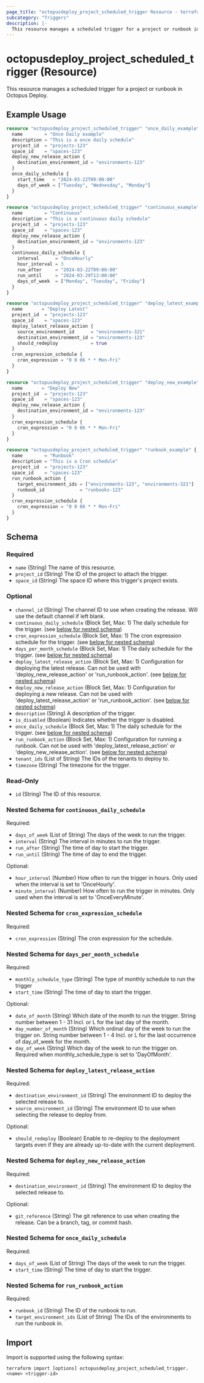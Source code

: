 ```yaml
---
page_title: "octopusdeploy_project_scheduled_trigger Resource - terraform-provider-octopusdeploy"
subcategory: "Triggers"
description: |-
  This resource manages a scheduled trigger for a project or runbook in Octopus Deploy.
---
```


# octopusdeploy_project_scheduled_trigger (Resource)

This resource manages a scheduled trigger for a project or runbook in Octopus Deploy.

## Example Usage

```terraform
resource "octopusdeploy_project_scheduled_trigger" "once_daily_example" {
  name        = "Once Daily example"
  description = "This is a once daily schedule"
  project_id  = "projects-123"
  space_id    = "spaces-123"
  deploy_new_release_action {
    destination_environment_id = "environments-123"
  }
  once_daily_schedule {
    start_time   = "2024-03-22T09:00:00"
    days_of_week = ["Tuesday", "Wednesday", "Monday"]
  }
}

resource "octopusdeploy_project_scheduled_trigger" "continuous_example" {
  name        = "Continuous"
  description = "This is a continuous daily schedule"
  project_id  = "projects-123"
  space_id    = "spaces-123"
  deploy_new_release_action {
    destination_environment_id = "environments-123"
  }
  continuous_daily_schedule {
    interval      = "OnceHourly"
    hour_interval = 3
    run_after     = "2024-03-22T09:00:00"
    run_until     = "2024-03-29T13:00:00"
    days_of_week  = ["Monday", "Tuesday", "Friday"]
  }
}

resource "octopusdeploy_project_scheduled_trigger" "deploy_latest_example" {
  name       = "Deploy Latest"
  project_id  = "projects-123"
  space_id    = "spaces-123"
  deploy_latest_release_action {
    source_environment_id      = "environments-321"
    destination_environment_id = "environments-123"
    should_redeploy            = true
  }
  cron_expression_schedule {
    cron_expression = "0 0 06 * * Mon-Fri"
  }
}

resource "octopusdeploy_project_scheduled_trigger" "deploy_new_example" {
  name       = "Deploy New"
  project_id  = "projects-123"
  space_id    = "spaces-123"
  deploy_new_release_action {
    destination_environment_id = "environments-123"
  }
  cron_expression_schedule {
    cron_expression = "0 0 06 * * Mon-Fri"
  }
}

resource "octopusdeploy_project_scheduled_trigger" "runbook_example" {
  name        = "Runbook"
  description = "This is a Cron schedule"
  project_id  = "projects-123"
  space_id    = "spaces-123"
  run_runbook_action {
    target_environment_ids = ["environments-123", "environments-321"]
    runbook_id             = "runbooks-123"
  }
  cron_expression_schedule {
    cron_expression = "0 0 06 * * Mon-Fri"
  }
}
```
<!-- schema generated by tfplugindocs -->
## Schema

### Required

- `name` (String) The name of this resource.
- `project_id` (String) The ID of the project to attach the trigger.
- `space_id` (String) The space ID where this trigger's project exists.

### Optional

- `channel_id` (String) The channel ID to use when creating the release. Will use the default channel if left blank.
- `continuous_daily_schedule` (Block Set, Max: 1) The daily schedule for the trigger. (see [below for nested schema](#nestedblock--continuous_daily_schedule))
- `cron_expression_schedule` (Block Set, Max: 1) The cron expression schedule for the trigger. (see [below for nested schema](#nestedblock--cron_expression_schedule))
- `days_per_month_schedule` (Block Set, Max: 1) The daily schedule for the trigger. (see [below for nested schema](#nestedblock--days_per_month_schedule))
- `deploy_latest_release_action` (Block Set, Max: 1) Configuration for deploying the latest release. Can not be used with 'deploy_new_release_action' or 'run_runbook_action'. (see [below for nested schema](#nestedblock--deploy_latest_release_action))
- `deploy_new_release_action` (Block Set, Max: 1) Configuration for deploying a new release. Can not be used with 'deploy_latest_release_action' or 'run_runbook_action'. (see [below for nested schema](#nestedblock--deploy_new_release_action))
- `description` (String) A description of the trigger.
- `is_disabled` (Boolean) Indicates whether the trigger is disabled.
- `once_daily_schedule` (Block Set, Max: 1) The daily schedule for the trigger. (see [below for nested schema](#nestedblock--once_daily_schedule))
- `run_runbook_action` (Block Set, Max: 1) Configuration for running a runbook. Can not be used with 'deploy_latest_release_action' or 'deploy_new_release_action'. (see [below for nested schema](#nestedblock--run_runbook_action))
- `tenant_ids` (List of String) The IDs of the tenants to deploy to.
- `timezone` (String) The timezone for the trigger.

### Read-Only

- `id` (String) The ID of this resource.

<a id="nestedblock--continuous_daily_schedule"></a>
### Nested Schema for `continuous_daily_schedule`

Required:

- `days_of_week` (List of String) The days of the week to run the trigger.
- `interval` (String) The interval in minutes to run the trigger.
- `run_after` (String) The time of day to start the trigger.
- `run_until` (String) The time of day to end the trigger.

Optional:

- `hour_interval` (Number) How often to run the trigger in hours. Only used when the interval is set to 'OnceHourly'.
- `minute_interval` (Number) How often to run the trigger in minutes. Only used when the interval is set to 'OnceEveryMinute'.


<a id="nestedblock--cron_expression_schedule"></a>
### Nested Schema for `cron_expression_schedule`

Required:

- `cron_expression` (String) The cron expression for the schedule.


<a id="nestedblock--days_per_month_schedule"></a>
### Nested Schema for `days_per_month_schedule`

Required:

- `monthly_schedule_type` (String) The type of monthly schedule to run the trigger
- `start_time` (String) The time of day to start the trigger.

Optional:

- `date_of_month` (String) Which date of the month to run the trigger. String number between 1 - 31 Incl. or L for the last day of the month.
- `day_number_of_month` (String) Which ordinal day of the week to run the trigger on. String number between 1 - 4 Incl. or L for the last occurrence of day_of_week for the month.
- `day_of_week` (String) Which day of the week to run the trigger on. Required when monthly_schedule_type is set to 'DayOfMonth'.


<a id="nestedblock--deploy_latest_release_action"></a>
### Nested Schema for `deploy_latest_release_action`

Required:

- `destination_environment_id` (String) The environment ID to deploy the selected release to.
- `source_environment_id` (String) The environment ID to use when selecting the release to deploy from.

Optional:

- `should_redeploy` (Boolean) Enable to re-deploy to the deployment targets even if they are already up-to-date with the current deployment.


<a id="nestedblock--deploy_new_release_action"></a>
### Nested Schema for `deploy_new_release_action`

Required:

- `destination_environment_id` (String) The environment ID to deploy the selected release to.

Optional:

- `git_reference` (String) The git reference to use when creating the release. Can be a branch, tag, or commit hash.


<a id="nestedblock--once_daily_schedule"></a>
### Nested Schema for `once_daily_schedule`

Required:

- `days_of_week` (List of String) The days of the week to run the trigger.
- `start_time` (String) The time of day to start the trigger.


<a id="nestedblock--run_runbook_action"></a>
### Nested Schema for `run_runbook_action`

Required:

- `runbook_id` (String) The ID of the runbook to run.
- `target_environment_ids` (List of String) The IDs of the environments to run the runbook in.

## Import

Import is supported using the following syntax:

```shell
terraform import [options] octopusdeploy_project_scheduled_trigger.<name> <trigger-id>
```
